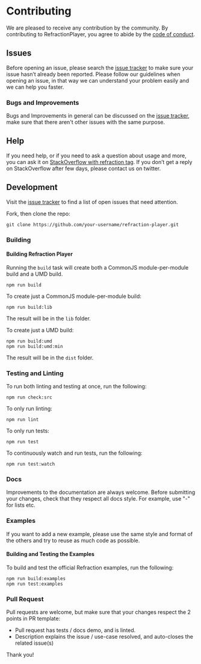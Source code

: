 # Contributing

We are pleased to receive any contribution by the community. By contributing to RefractionPlayer, you agree to abide by the [code of conduct](https://github.com/reactjs/refraction-player/blob/master/CODE_OF_CONDUCT.md).

## Issues

Before opening an issue, please search the [issue tracker](https://github.com/reactjs/refraction-player/issues) to make sure your issue hasn’t already been reported.
Please follow our guidelines when opening an issue, in that way we can understand your problem easily and we can help you faster.

### Bugs and Improvements

Bugs and Improvements in general can be discussed on the [issue tracker](https://github.com/reactjs/refraction-player/issues), make sure that there aren't other issues with the same purpose.

## Help

If you need help, or if you need to ask a question about usage and more, you can ask it on [StackOverflow with refraction tag](http://stackoverflow.com/questions/tagged/refraction?sort=votes&pageSize=50).
If you don’t get a reply on StackOverflow after few days, please contact us on twitter.

## Development

Visit the [issue tracker](https://github.com/reactjs/refraction-player/issues) to find a list of open issues that need attention.

Fork, then clone the repo:

```
git clone https://github.com/your-username/refraction-player.git
```

### Building

#### Building Refraction Player

Running the `build` task will create both a CommonJS module-per-module build and a UMD build.
```
npm run build
```

To create just a CommonJS module-per-module build:

```
npm run build:lib
```

The result will be in the `lib` folder.

To create just a UMD build:
```
npm run build:umd
npm run build:umd:min
```

The result will be in the `dist` folder.

### Testing and Linting

To run both linting and testing at once, run the following:

```
npm run check:src
```

To only run linting:

```
npm run lint
```

To only run tests:

```
npm run test
```

To continuously watch and run tests, run the following:

```
npm run test:watch
```

### Docs

Improvements to the documentation are always welcome. Before submitting your changes, check that they respect all docs style.
For example, use "-" for lists etc.

### Examples

If you want to add a new example, please use the same style and format of the others and try to reuse as much code as possible.

#### Building and Testing the Examples

To build and test the official Refraction examples, run the following:

```
npm run build:examples
npm run test:examples
```

### Pull Request

Pull requests are welcome, but make sure that your changes respect the 2 points in PR template:

- Pull request has tests / docs demo, and is linted.
- Description explains the issue / use-case resolved, and auto-closes the related issue(s)

Thank you!
